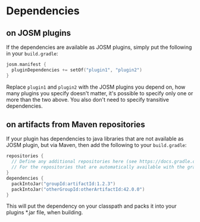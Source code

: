 # Dependencies

## on JOSM plugins
If the dependencies are available as JOSM plugins, simply put the following in your `build.gradle`:
```kotlin
josm.manifest {
  pluginDependencies += setOf("plugin1", "plugin2")
}
```
Replace `plugin1` and `plugin2` with the JOSM plugins you depend on, how many plugins you specify doesn't matter, it's possible to specify only one or more than the two above. You also don't need to specify transitive dependencies.

## on artifacts from Maven repositories

If your plugin has dependencies to java libraries that are not available as JOSM plugin, but via Maven, then add the following to your `build.gradle`:

```kotlin
repositories {
  // Define any additional repositories here (see https://docs.gradle.org/6.8.1/userguide/declaring_repositories.html)
  // For the repositories that are automatically available with the gradle-josm-plugin, see https://josm.gitlab.io/gradle-josm-plugin/kdoc/latest/plugin/plugin/org.openstreetmap.josm.gradle.plugin.config/-josm-plugin-extension/index.html#org.openstreetmap.josm.gradle.plugin.config/JosmPluginExtension/repositories/#/PointingToDeclaration/
}
dependencies {
  packIntoJar("groupId:artifactId:1.2.3")
  packIntoJar("otherGroupId:otherArtifactId:42.0.0")
}
```

This will put the dependency on your classpath and packs it into your plugins \*.jar file, when building.
